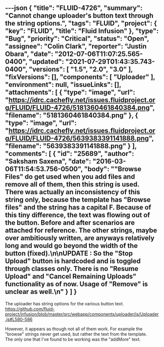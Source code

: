 ---json
{
  "title": "FLUID-4726",
  "summary": "Cannot change uploader's button text through the string options.",
  "tags": "FLUID",
  "project": {
    "key": "FLUID",
    "title": "Fluid Infusion"
  },
  "type": "Bug",
  "priority": "Critical",
  "status": "Open",
  "assignee": "Colin Clark",
  "reporter": "Justin Obara",
  "date": "2012-07-06T11:07:25.565-0400",
  "updated": "2021-07-29T01:43:35.743-0400",
  "versions": [
    "1.5",
    "2.0",
    "3.0"
  ],
  "fixVersions": [],
  "components": [
    "Uploader"
  ],
  "environment": null,
  "issueLinks": [],
  "attachments": [
    {
      "type": "image",
      "url": "https://idrc.cachefly.net/issues.fluidproject.org/FLUID/FLUID-4726/5181360461840384.png",
      "filename": "5181360461840384.png"
    },
    {
      "type": "image",
      "url": "https://idrc.cachefly.net/issues.fluidproject.org/FLUID/FLUID-4726/5639383391141888.png",
      "filename": "5639383391141888.png"
    }
  ],
  "comments": [
    {
      "id": "25689",
      "author": "Saksham Saxena",
      "date": "2016-03-06T11:54:53.756-0500",
      "body": "\"Browse Files\" do get used when you add files and remove all of them, then this string is used. There was actually an inconsistency  of this string only, because the template has \"Browse files\" and the string has a capital F. Because of this tiny difference, the text was flowing out of the button. Before and after scenarios are attached for reference. The other strings, maybe over ambitiously written, are anyways relatively long and would go beyond the width of the button (fixed).\n\nUPDATE : So the \"Stop Upload\" button is hardcoded and is toggled through classes only. There is no \"Resume Upload\" and \"Cancel Remaining Uploads\" functionality as of now. Usage of \"Remove\" is unclear as well.\n"
    }
  ]
}
---
The uploader has string options for the various button text.\
<https://github.com/fluid-project/infusion/blob/master/src/webapp/components/uploader/js/Uploader.js#L580-586>

However, it appears as though not all of them work. For example the "browse" strings never get used, but rather the text from the template.\
The only one that I've found to be working was the "addMore" text.

        